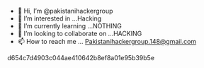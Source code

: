 - 👋 Hi, I’m @pakistanihackergroup
- 👀 I’m interested in ...Hacking
- 🌱 I’m currently learning ...NOTHING
- 💞️ I’m looking to collaborate on ...HACKING
- 📫 How to reach me ... Pakistanihackergroup.148@gmail.com
<!---
pakistanihackergroup/pakistanihackergroup is a ✨ special ✨ repository because its `README.md` (this file) appears on your GitHub profile.
You can click the Preview link to take a look at your changes.
--->
d654c7d4903c044ae410642b8ef8a01e95b39b5e
